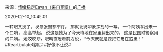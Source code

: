 来源：[情绪稳定Eavan（来自豆瓣）](https://www.douban.com/people/eavanhuang_/)的[广播](https://www.douban.com/people/eavanhuang_/status/2801676346/)


2020-02-10_10:49:01


一转眼又没了，发哪张图都不行。
那就说说印象深刻的一幕。
一个阿姨拿出来一个口哨，
高高举起，
说这是她为了今天特地在家里翻出来的，
这是民国时警察用的口哨。
她咬咬牙，眼睛直瞪着前方说，
“今天我就是要把它用在这里！”
&#35;Rearticulate啥呢&#35;
&#35;好像不让说&#35;
